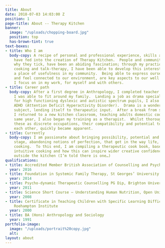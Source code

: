 ```yaml
---
title: About
date: 2018-07-03 14:03:00 Z
position: 1
page-title: About -- Therapy Kitchen
banner:
  image: "/uploads/chopping-board.jpg"
  position: top
  has-brown-tint: true
text-boxes:
- title: Who I am
  body-copy: A recipe of personal and professional experience, skills and passions
    have fed into the creation of Therapy Kitchen.  People and communities, how and
    why they tick, have been an abiding fascination; through my practice of teaching,
    cooking and talk-therapy, I have been able to develop this interest, whilst finding
    a place of usefulness in my community.  Being able to express ourselves creatively
    and feel connected to our environment, are key aspects to our well being, which
    I focus on in my work, for myself and with others.
- title: Career path
  body-copy: After a first degree in Anthropology, I completed teacher training, that
    I was able to fit around my family.  Landing a job as drama specialist at a school
    for high functioning dyslexic and autistic spectrum pupils, I also learned about
    ADHD (Attention Deficit Hyperactivity Disorder).  Drama is a wonderfully flexible
    subject, lending itself to therapeutic input.  After a break from secondary education,
    I returned to a new kitchen classroom, teaching adults domestic cookery.  In the
    same year, I also began my training as a therapist.  Whilst thoroughly enjoying
    these as discrete occupations, their compatibility and potential to feed into
    each other, quickly became apparent.
- title: Currently
  body-copy: I am passionate about bringing possibility, potential and pleasure centre
    stage, abandoning notions of perfection, that get in the way life, love and good
    cooking.  To this end, I am compiling a therapeutic cook book, based around imaginative,
    intuitive cooking and how this can inspire wider creative confidence in the world
    outside the kitchen (I’m told there is one…)
qualifications:
- title: Accredited Member British Association of Counselling and Psychotherapy (BACP)
  year: 2016
- title: Foundation in Systemic Family Therapy, St Georges’ University Hospital, Tooting
  year: 2014
- title: Psycho-dynamic Therapeutic Counselling PG Dip, Brighton University
  year: 2011
- title: Science Short Course – Understanding Human Nutrition, Open University
  year: 2008
- title: Certificate in Teaching Children with Specific Learning Difficulties – Dyslexia.
    Roehampton Institute
  year: 2000
- title: BA (Hons) Anthropology and Sociology
  year: 1991
portfolio-image:
  image: "/uploads/portrait%20copy.jpg"
  alt: 
layout: about
---
```


